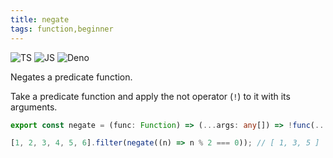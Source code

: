 ```yaml
---
title: negate
tags: function,beginner
---
```


![TS](https://img.shields.io/badge/supports-typescript-blue.svg?style=flat-square)
![JS](https://img.shields.io/badge/supports-javascript-yellow.svg?style=flat-square)
![Deno](https://img.shields.io/badge/supports-deno-green.svg?style=flat-square)

Negates a predicate function.

Take a predicate function and apply the not operator (`!`) to it with its arguments.

```ts
export const negate = (func: Function) => (...args: any[]) => !func(...args);
```

```ts
[1, 2, 3, 4, 5, 6].filter(negate((n) => n % 2 === 0)); // [ 1, 3, 5 ]
```
